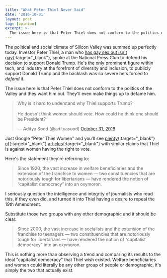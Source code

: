 ```yaml
---
title: "What Peter Thiel Never Said"
date: '2016-10-31'
layout: post
tag: [opinion]
excerpt: >-
  The issue here is that Peter Thiel does not conform to the politics of the Valley and they want him out.
---
```


The political and social climate of Silicon Valley was summed up perfectly today. Investor Peter Thiel, a man who [has gay sex but isn't gay](http://www.advocate.com/commentary/2016/10/14/peter-thiel-shows-us-theres-difference-between-gay-sex-and-gay){:target="_blank"}, spoke at the National Press Club to defend his decision to support Donald Trump. He's the only prominent figure within tech, and industry at the forefront of diversity and inclusion, to publicly support Donald Trump and the backlash was so severe he's forced to *defend* it.

The issue here is that Peter Thiel does not conform to the politics of the Valley and they want him out. They'll even make things up to defame him.

<blockquote class="twitter-tweet" data-lang="en"><p lang="en" dir="ltr">Why is it hard to understand why Thiel supports Trump? <br><br>He doesn&#39;t think women should vote. How could he think one should be President?</p>&mdash; Aditya Sood (@adityasood) <a href="https://twitter.com/adityasood/status/793107590880165888">October 31, 2016</a></blockquote>
<script async src="//platform.twitter.com/widgets.js" charset="utf-8"></script>

Just Google "Peter Thiel Women" and you'll see [plenty](http://www.huffingtonpost.com/entry/peter-thiel-women-democracy_us_5747079be4b03ede4413f6f5){:target="_blank"} [of](http://gawker.com/5231390/facebook-backer-wishes-women-couldnt-vote){:target="_blank"} [articles](https://mic.com/articles/156922/peter-thiel-facebook-donald-trump-donation-diversity-inclusion#.YM4qGv0Ry){:target="_blank"} with similar claims that Thiel is against women having the right to vote.

Here's the statement they're referring to:

> Since 1920, the vast increase in welfare beneficiaries and the extension of the franchise to women — two constituencies that are notoriously tough for libertarians — have rendered the notion of “capitalist democracy” into an oxymoron.

I seriously question the intelligence and integrity of journalists who read this, if they even did, and turned it into Thiel having a desire to repeal the 19th Amendment.

Substitute those two groups with any other demographic and it should be clear.

> Since 2000, the vast increase in socialists and the extension of the franchise to teenagers — two constituencies that are notoriously tough for libertarians — have rendered the notion of “capitalist democracy” into an oxymoron.

This is nothing more than observing a trend and comparing its results to the ideal "capitalist democracy" that Thiel wish existed. Welfare beneficiaries and women could literally be any other group of people or demographic, it's simply the two that actually exist.
